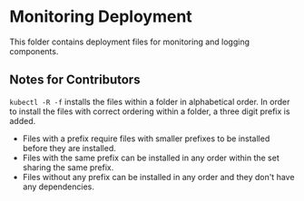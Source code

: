# Monitoring Deployment

This folder contains deployment files for monitoring and logging components.

## Notes for Contributors

`kubectl -R -f` installs the files within a folder in alphabetical order. In
order to install the files with correct ordering within a folder, a three digit
prefix is added.

- Files with a prefix require files with smaller prefixes to be installed before
  they are installed.
- Files with the same prefix can be installed in any order within the set
  sharing the same prefix.
- Files without any prefix can be installed in any order and they don't have any
  dependencies.
